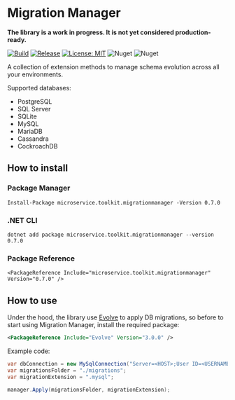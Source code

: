 ﻿# Migration Manager

__The library is a work in progress. It is not yet considered production-ready.__

[![Build](https://github.com/MpStyle/microservicetoolkit/actions/workflows/build.yml/badge.svg)](https://github.com/MpStyle/microservicetoolkit/actions/workflows/build.yml)
[![Release](https://github.com/MpStyle/microservicetoolkit/actions/workflows/release.yml/badge.svg)](https://github.com/MpStyle/microservicetoolkit/actions/workflows/release.yml)
[![License: MIT](https://img.shields.io/badge/License-MIT-yellow.svg)](https://opensource.org/licenses/MIT)
![Nuget](https://img.shields.io/nuget/dt/microservice.toolkit.migrationmanager)
![Nuget](https://img.shields.io/nuget/v/microservice.toolkit.migrationmanager)

A collection of extension methods to manage schema evolution across all your environments.

Supported databases:
- PostgreSQL
- SQL Server
- SQLite
- MySQL
- MariaDB
- Cassandra
- CockroachDB

## How to install

### Package Manager
```
Install-Package microservice.toolkit.migrationmanager -Version 0.7.0
```

### .NET CLI
```
dotnet add package microservice.toolkit.migrationmanager --version 0.7.0
```

### Package Reference
```
<PackageReference Include="microservice.toolkit.migrationmanager" Version="0.7.0" />
```

## How to use
Under the hood, the library use [Evolve](https://evolve-db.netlify.app/) to apply DB migrations, so before to start using Migration Manager, install the required package:

```xml
<PackageReference Include="Evolve" Version="3.0.0" />
```

Example code:
```C#
var dbConnection = new MySqlConnection("Server=<HOST>;User ID=<USERNAME>;Password=<PASSWORD>;database=<DATABASE_NAME>;");
var migrationsFolder = "./migrations";
var migrationExtension = ".mysql";

manager.Apply(migrationsFolder, migrationExtension);
```